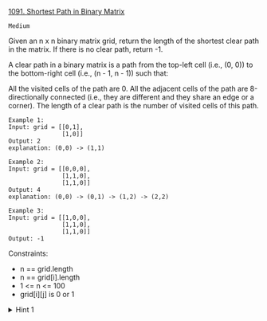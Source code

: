 [1091. Shortest Path in Binary Matrix](https://leetcode.com/problems/shortest-path-in-binary-matrix/)

`Medium`

Given an n x n binary matrix grid, return the length of the shortest clear path in the matrix. If there is no clear path, return -1.

A clear path in a binary matrix is a path from the top-left cell (i.e., (0, 0)) to the bottom-right cell (i.e., (n - 1, n - 1)) such that:

All the visited cells of the path are 0.
All the adjacent cells of the path are 8-directionally connected (i.e., they are different and they share an edge or a corner).
The length of a clear path is the number of visited cells of this path.

```
Example 1:
Input: grid = [[0,1],
               [1,0]]
Output: 2
explanation: (0,0) -> (1,1)

Example 2:
Input: grid = [[0,0,0],
               [1,1,0],
               [1,1,0]]
Output: 4
explanation: (0,0) -> (0,1) -> (1,2) -> (2,2)

Example 3:
Input: grid = [[1,0,0],
               [1,1,0],
               [1,1,0]]
Output: -1
```

Constraints:

- n == grid.length
- n == grid[i].length
- 1 <= n <= 100
- grid[i][j] is 0 or 1

<details>
<summary>Hint 1</summary>

Do a breadth first search to find the shortest path.
</details>
